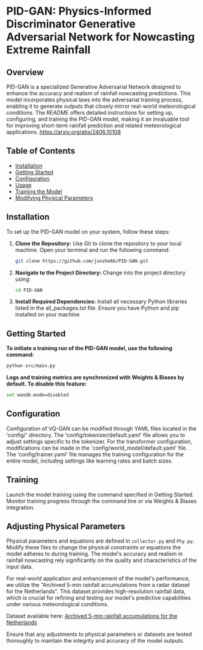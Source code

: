 # PID-GAN: Physics-Informed Discriminator Generative Adversarial Network for Nowcasting Extreme Rainfall

## Overview
PID-GAN is a specialized Generative Adversarial Network designed to enhance the accuracy and realism of rainfall nowcasting predictions. This model incorporates physical laws into the adversarial training process, enabling it to generate outputs that closely mirror real-world meteorological conditions. The README offers detailed instructions for setting up, configuring, and training the PID-GAN model, making it an invaluable tool for improving short-term rainfall prediction and related meteorological applications. https://arxiv.org/abs/2406.10108 

## Table of Contents
- [Installation](#installation)
- [Getting Started](#getting-started)
- [Configuration](#configuration)
- [Usage](#usage)
- [Training the Model](#training-the-model)
- [Modifying Physical Parameters](#modifying-physical-parameters)

## Installation

To set up the PID-GAN model on your system, follow these steps:

1. **Clone the Repository:**
   Use Git to clone the repository to your local machine. Open your terminal and run the following command:
   ```bash
   git clone https://github.com/junzhe66/PID-GAN.git

2. **Navigate to the Project Directory:**
   Change into the project directory using:
   ```bash
   cd PID-GAN

3. **Install Required Dependencies:**
    Install all necessary Python libraries listed in the all_packages.txt file. Ensure you have Python and pip installed on your machine

## Getting Started
   **To initiate a training run of the PID-GAN model, use the following command:**
   ```bash
   python src/main.py 
   ```
   **Logs and training metrics are synchronized with Weights & Biases by default. To disable this feature:**
   ```bash
   set wandb.mode=disabled
   ```
## Configuration
Configuration of VQ-GAN can be modified through YAML files located in the 'config/' directory. The 'config/tokenizer/default.yaml' file allows you to adjust settings specific to the tokenizer. For the transformer configuration, modifications can be made in the 'config/world_model/default.yaml' file. The 'config/trainer.yaml' file manages the training configuration for the entire model, including settings like learning rates and batch sizes.

## Training
Launch the model training using the command specified in Getting Started. Monitor training progress through the command line or via Weights & Biases integration.

## Adjusting Physical Parameters

Physical parameters and equations are defined in `collector.py` and `Phy.py`. Modify these files to change the physical constraints or equations the model adheres to during training. The model's accuracy and realism in rainfall nowcasting rely significantly on the quality and characteristics of the input data.

For real-world application and enhancement of the model's performance, we utilize the "Archived 5-min rainfall accumulations from a radar dataset for the Netherlands". This dataset provides high-resolution rainfall data, which is crucial for refining and testing our model's predictive capabilities under various meteorological conditions.

Dataset available here: [Archived 5-min rainfall accumulations for the Netherlands](https://data.4tu.nl/articles/dataset/Archived_5-min_rainfall_accumulations_from_a_radar_dataset_for_the_Netherlands/12675278)

Ensure that any adjustments to physical parameters or datasets are tested thoroughly to maintain the integrity and accuracy of the model outputs.




